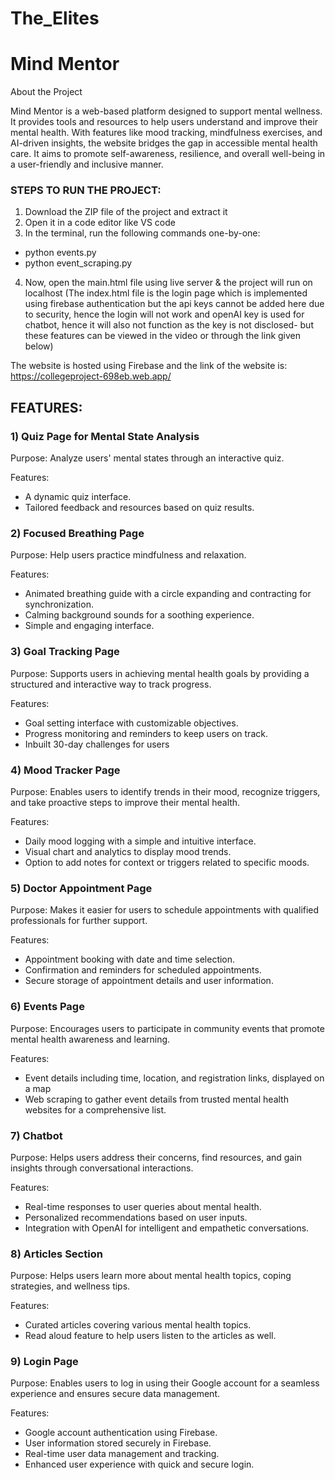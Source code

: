 # The_Elites
# Mind Mentor

About the Project

Mind Mentor is a web-based platform designed to support mental wellness. It provides tools and resources to help users understand and improve their mental health. With features like mood tracking, mindfulness exercises, and AI-driven insights, the website bridges the gap in accessible mental health care. It aims to promote self-awareness, resilience, and overall well-being in a user-friendly and inclusive manner.

### STEPS TO RUN THE PROJECT:
1)  Download the ZIP file of the project and extract it
2)  Open it in a code editor like VS code
3)  In the terminal, run the following commands one-by-one:
   - python events.py
   - python event_scraping.py
4)  Now, open the main.html file using live server & the project will run on localhost
(The index.html file is the login page which is implemented using firebase authentication but the api keys cannot be added here due to security, hence the login will not work and openAI key is used for chatbot, hence it will also not function as the key is not disclosed- but these features can be viewed in the video or through the link given below)

The website is hosted using Firebase and the link of the website is: https://collegeproject-698eb.web.app/

## FEATURES:

### 1) Quiz Page for Mental State Analysis

Purpose: Analyze users' mental states through an interactive quiz.

Features:
* A dynamic quiz interface.
* Tailored feedback and resources based on quiz results.

### 2) Focused Breathing Page

Purpose: Help users practice mindfulness and relaxation.

Features:
* Animated breathing guide with a circle expanding and contracting for synchronization.
* Calming background sounds for a soothing experience.
* Simple and engaging interface.

### 3) Goal Tracking Page

Purpose: Supports users in achieving mental health goals by providing a structured and interactive way to track progress.

Features:
* Goal setting interface with customizable objectives.
* Progress monitoring and reminders to keep users on track.
* Inbuilt 30-day challenges for users

### 4) Mood Tracker Page

Purpose: Enables users to identify trends in their mood, recognize triggers, and take proactive steps to improve their mental health.

Features:
* Daily mood logging with a simple and intuitive interface.
* Visual chart and analytics to display mood trends.
* Option to add notes for context or triggers related to specific moods.

### 5) Doctor Appointment Page

Purpose: Makes it easier for users to schedule appointments with qualified professionals for further support.

Features:
* Appointment booking with date and time selection.
* Confirmation and reminders for scheduled appointments.
* Secure storage of appointment details and user information.

### 6) Events Page

Purpose: Encourages users to participate in community events that promote mental health awareness and learning.

Features:
* Event details including time, location, and registration links, displayed on a map
* Web scraping to gather event details from trusted mental health websites for a comprehensive list.

### 7) Chatbot

Purpose: Helps users address their concerns, find resources, and gain insights through conversational interactions.

Features:
* Real-time responses to user queries about mental health.
* Personalized recommendations based on user inputs.
* Integration with OpenAI for intelligent and empathetic conversations.

### 8) Articles Section

Purpose: Helps users learn more about mental health topics, coping strategies, and wellness tips.

Features:
* Curated articles covering various mental health topics.
* Read aloud feature to help users listen to the articles as well.

### 9) Login Page

Purpose: Enables users to log in using their Google account for a seamless experience and ensures secure data management.

Features:
* Google account authentication using Firebase.
* User information stored securely in Firebase.
* Real-time user data management and tracking.
* Enhanced user experience with quick and secure login.





